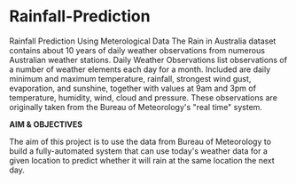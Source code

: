 # Rainfall-Prediction
Rainfall Prediction Using Meterological Data
The Rain in Australia dataset contains about 10 years of daily weather observations from numerous Australian weather stations. Daily Weather Observations list observations of a number of weather elements each day for a month. Included are daily minimum and maximum temperature, rainfall, strongest wind gust, evaporation, and sunshine, together with values at 9am and 3pm of temperature, humidity, wind, cloud and pressure. These observations are originally taken from the Bureau of Meteorology's "real time" system.

**AIM & OBJECTIVES**

The aim of this project is to use the data from Bureau of Meteorology to build a fully-automated system that can use today's weather data for a given location to predict whether it will rain at the same location the next day.
